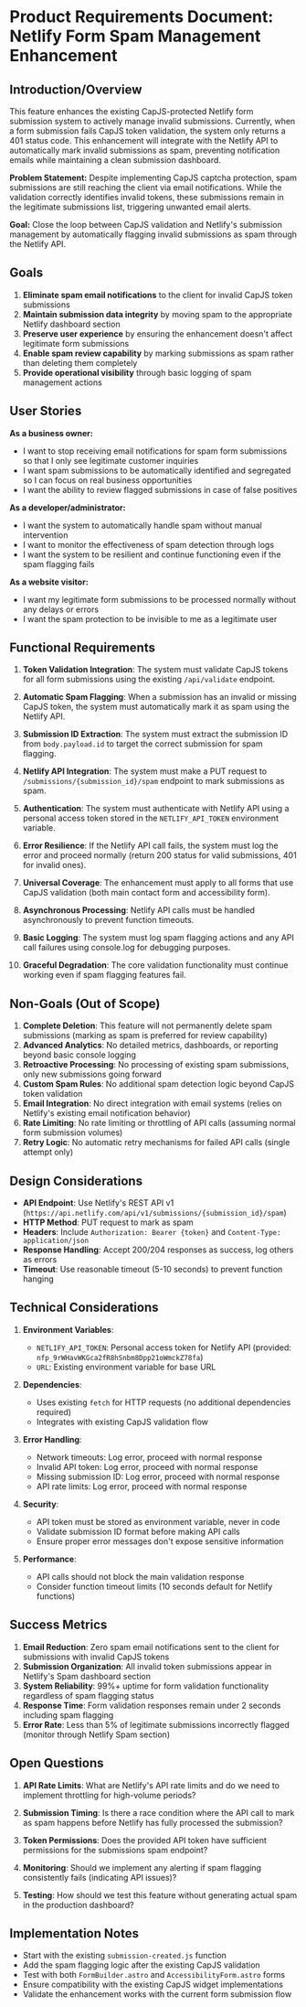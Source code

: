 # Product Requirements Document: Netlify Form Spam Management Enhancement

## Introduction/Overview

This feature enhances the existing CapJS-protected Netlify form submission system to actively manage invalid submissions. Currently, when a form submission fails CapJS token validation, the system only returns a 401 status code. This enhancement will integrate with the Netlify API to automatically mark invalid submissions as spam, preventing notification emails while maintaining a clean submission dashboard.

**Problem Statement:** Despite implementing CapJS captcha protection, spam submissions are still reaching the client via email notifications. While the validation correctly identifies invalid tokens, these submissions remain in the legitimate submissions list, triggering unwanted email alerts.

**Goal:** Close the loop between CapJS validation and Netlify's submission management by automatically flagging invalid submissions as spam through the Netlify API.

## Goals

1. **Eliminate spam email notifications** to the client for invalid CapJS token submissions
2. **Maintain submission data integrity** by moving spam to the appropriate Netlify dashboard section
3. **Preserve user experience** by ensuring the enhancement doesn't affect legitimate form submissions
4. **Enable spam review capability** by marking submissions as spam rather than deleting them completely
5. **Provide operational visibility** through basic logging of spam management actions

## User Stories

**As a business owner:**

- I want to stop receiving email notifications for spam form submissions so that I only see legitimate customer inquiries
- I want spam submissions to be automatically identified and segregated so I can focus on real business opportunities
- I want the ability to review flagged submissions in case of false positives

**As a developer/administrator:**

- I want the system to automatically handle spam without manual intervention
- I want to monitor the effectiveness of spam detection through logs
- I want the system to be resilient and continue functioning even if the spam flagging fails

**As a website visitor:**

- I want my legitimate form submissions to be processed normally without any delays or errors
- I want the spam protection to be invisible to me as a legitimate user

## Functional Requirements

1. **Token Validation Integration**: The system must validate CapJS tokens for all form submissions using the existing `/api/validate` endpoint.

2. **Automatic Spam Flagging**: When a submission has an invalid or missing CapJS token, the system must automatically mark it as spam using the Netlify API.

3. **Submission ID Extraction**: The system must extract the submission ID from `body.payload.id` to target the correct submission for spam flagging.

4. **Netlify API Integration**: The system must make a PUT request to `/submissions/{submission_id}/spam` endpoint to mark submissions as spam.

5. **Authentication**: The system must authenticate with Netlify API using a personal access token stored in the `NETLIFY_API_TOKEN` environment variable.

6. **Error Resilience**: If the Netlify API call fails, the system must log the error and proceed normally (return 200 status for valid submissions, 401 for invalid ones).

7. **Universal Coverage**: The enhancement must apply to all forms that use CapJS validation (both main contact form and accessibility form).

8. **Asynchronous Processing**: Netlify API calls must be handled asynchronously to prevent function timeouts.

9. **Basic Logging**: The system must log spam flagging actions and any API call failures using console.log for debugging purposes.

10. **Graceful Degradation**: The core validation functionality must continue working even if spam flagging features fail.

## Non-Goals (Out of Scope)

1. **Complete Deletion**: This feature will not permanently delete spam submissions (marking as spam is preferred for review capability)
2. **Advanced Analytics**: No detailed metrics, dashboards, or reporting beyond basic console logging
3. **Retroactive Processing**: No processing of existing spam submissions, only new submissions going forward
4. **Custom Spam Rules**: No additional spam detection logic beyond CapJS token validation
5. **Email Integration**: No direct integration with email systems (relies on Netlify's existing email notification behavior)
6. **Rate Limiting**: No rate limiting or throttling of API calls (assuming normal form submission volumes)
7. **Retry Logic**: No automatic retry mechanisms for failed API calls (single attempt only)

## Design Considerations

- **API Endpoint**: Use Netlify's REST API v1 (`https://api.netlify.com/api/v1/submissions/{submission_id}/spam`)
- **HTTP Method**: PUT request to mark as spam
- **Headers**: Include `Authorization: Bearer {token}` and `Content-Type: application/json`
- **Response Handling**: Accept 200/204 responses as success, log others as errors
- **Timeout**: Use reasonable timeout (5-10 seconds) to prevent function hanging

## Technical Considerations

1. **Environment Variables**:
   - `NETLIFY_API_TOKEN`: Personal access token for Netlify API (provided: `nfp_9rWHavWKGca2fR8hSnbm8Dpp21oWmckZ78fa`)
   - `URL`: Existing environment variable for base URL

2. **Dependencies**:
   - Uses existing `fetch` for HTTP requests (no additional dependencies required)
   - Integrates with existing CapJS validation flow

3. **Error Handling**:
   - Network timeouts: Log error, proceed with normal response
   - Invalid API token: Log error, proceed with normal response
   - Missing submission ID: Log error, proceed with normal response
   - API rate limits: Log error, proceed with normal response

4. **Security**:
   - API token must be stored as environment variable, never in code
   - Validate submission ID format before making API calls
   - Ensure proper error messages don't expose sensitive information

5. **Performance**:
   - API calls should not block the main validation response
   - Consider function timeout limits (10 seconds default for Netlify functions)

## Success Metrics

1. **Email Reduction**: Zero spam email notifications sent to the client for submissions with invalid CapJS tokens
2. **Submission Organization**: All invalid token submissions appear in Netlify's Spam dashboard section
3. **System Reliability**: 99%+ uptime for form validation functionality regardless of spam flagging status
4. **Response Time**: Form validation responses remain under 2 seconds including spam flagging
5. **Error Rate**: Less than 5% of legitimate submissions incorrectly flagged (monitor through Netlify Spam section)

## Open Questions

1. **API Rate Limits**: What are Netlify's API rate limits and do we need to implement throttling for high-volume periods?

2. **Submission Timing**: Is there a race condition where the API call to mark as spam happens before Netlify has fully processed the submission?

3. **Token Permissions**: Does the provided API token have sufficient permissions for the submissions spam endpoint?

4. **Monitoring**: Should we implement any alerting if spam flagging consistently fails (indicating API issues)?

5. **Testing**: How should we test this feature without generating actual spam in the production dashboard?

## Implementation Notes

- Start with the existing `submission-created.js` function
- Add the spam flagging logic after the existing CapJS validation
- Test with both `FormBuilder.astro` and `AccessibilityForm.astro` forms
- Ensure compatibility with the existing CapJS widget implementations
- Validate the enhancement works with the current form submission flow
